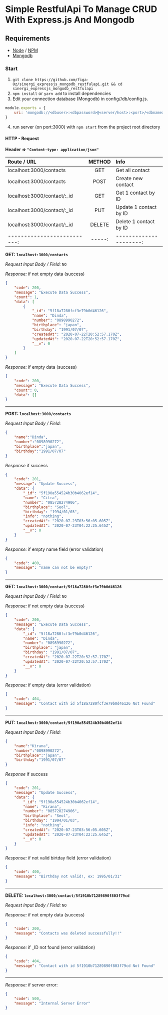 # Simple RestfulApi To Manage CRUD With Express.js And Mongodb

## Requirements
- [Node](https://github.com/nodejs/node) / [NPM](https://github.com/npm/cli)
- [Mongodb](https://github.com/mongodb/mongo)

### Start
1. `git clone https://github.com/figa-Oz/sinergi_expressjs_mongodb_restfulapi.git && cd sinergi_expressjs_mongodb_restfulapi`
2. `npm install` or `yarn add` to install dependencies
3. Edit your connection database (Mongodb) in config//db/config.js. 
```javascript
module.exports = {
    uri: 'mongodb://<dbuser>:<dbpassword>@<server/host>:<port>/<dbname>?authSource=<role>'
}
```
4. run server (on port:3000) with ``npm start`` from the project root directory

#### HTTP - Request

__Header => `"Content-type: application/json"`__

| Route / URL | METHOD | Info |
| :---------- | :-----: | :--- |
| localhost:3000/contacts | GET  | Get all contact |
| localhost:3000/contacts | POST | Create new contact |
| localhost:3000/contact/:_id | GET | Get 1 contact by ID |
| localhost:3000/contact/:_id | PUT | Update 1 contact by ID |
| localhost:3000/contact/:_id | DELETE | Delete 1 contact by ID |
| --------------------------: | -----: | ---------------------: |


__GET: `localhost:3000/contacts`__

_Request Input Body / Field:_ `NO`

_Response:_ if not empty data (success)
```json
{
    "code": 200,
    "message": "Execute Data Success",
    "count": 1,
    "data": [
        {
            "_id": "5f18a7280fcf3e79b0d46126",
            "name": "Dinda",
            "number": "0898990272",
            "birthplace": "japan",
            "birthday": "1991/07/07",
            "createdAt": "2020-07-22T20:52:57.170Z",
            "updatedAt": "2020-07-22T20:52:57.170Z",
            "__v": 0
        }
    ]
}
```

_Response:_ if empty data (success)
```json
{
    "code": 200,
    "message": "Execute Data Success",
    "count": 0,
    "data": []
}
```

---

__POST: `localhost:3000/contacts`__

_Request Input Body / Field:_
```json
{
    "name":"Dinda",
    "number":"0898990272",
    "birthplace":"japan",
    "birthday":"1991/07/07"
}
```

_Response_ if success
```json
{
    "code": 201,
    "message": "Update Success",
    "data": {
        "_id": "5f190a554524b30b4062ef14",
        "name": "Citra",
        "number": "085728274906",
        "birthplace": "Seol",
        "birthday": "1994/01/03",
        "info": "nothing",
        "createdAt": "2020-07-23T03:56:05.605Z",
        "updatedAt": "2020-07-23T04:22:25.645Z",
        "__v": 0
    }
}
```

_Response:_ if empty name field (error validation)
```json
{
	"code": 400,
    "message": "name can not be empty!"
}
```

---

__GET: `localhost:3000/contact/5f18a7280fcf3e79b0d46126`__

_Request Input Body / Field:_ `NO`

_Response:_ if not empty data (success)
```json
{
    "code": 200,
    "message": "Execute Data Success",
    "data": {
        "_id": "5f18a7280fcf3e79b0d46126",
        "name": "Dinda",
        "number": "0898990272",
        "birthplace": "japan",
        "birthday": "1991/07/07",
        "createdAt": "2020-07-22T20:52:57.170Z",
        "updatedAt": "2020-07-22T20:52:57.170Z",
        "__v": 0
    }
}
```

_Response:_  if empty data (error validation)
```json
{
    "code": 404,
    "message": "Contact with id 5f18a7280fcf3e79b0d46126 Not Found"
}
```

---

__PUT: `localhost:3000/contact/5f190a554524b30b4062ef14`__

_Request Input Body / Field:_
```json
{
    "name":"Kirana",
    "number":"0898990272",
    "birthplace":"japan",
    "birthday":"1991/07/07"
}
```

_Response_ if success
```json
{
    "code": 201,
    "message": "Update Success",
    "data": {
        "_id": "5f190a554524b30b4062ef14",
        "name": "Kirana",
        "number": "085728274906",
        "birthplace": "Seol",
        "birthday": "1994/01/03",
        "info": "nothing",
        "createdAt": "2020-07-23T03:56:05.605Z",
        "updatedAt": "2020-07-23T04:22:25.645Z",
        "__v": 0
    }
}
```

_Response:_ if not valid birtday field (error validation)
```json
{
	"code": 400,
    "message": "Birthday not valid!, ex: 1995/01/31"
}
```

---

__DELETE: `localhost:3000/contact/5f1910b71289890f803f79cd`__

_Request Input Body / Field:_ `NO`

_Response:_ if not empty data (success)
```json
{
    "code": 200,
    "message": "Contacts was deleted successfully!!"
}
```

_Response:_ if _ID not found (error validation)
```json
{
    "code": 404,
    "message": "Contact with id 5f1910b71289890f803f79cd Not Found"
}
```

---

_Response:_ if server error:
```json
{
	"code": 500,
    "message": "Internal Server Error"
}
```